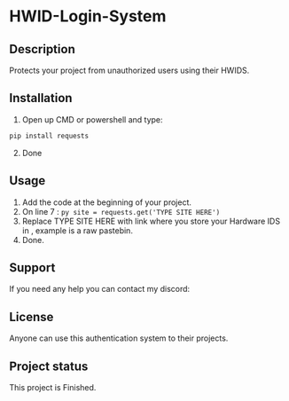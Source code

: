 # HWID-Login-System

## Description
Protects your project from unauthorized users using their HWIDS.

## Installation
1. Open up CMD or powershell and type:
```bash
pip install requests
```
2. Done

## Usage
1. Add the code at the beginning of your project.
2. On line 7 : ```py site = requests.get('TYPE SITE HERE')```
3. Replace TYPE SITE HERE with link where you store your Hardware IDS in , example is a raw pastebin. 
4. Done.

## Support
If you need any help you can contact my discord: 

## License
Anyone can use this authentication system to their projects.

## Project status
This project is Finished.
